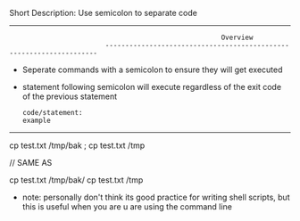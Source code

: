 

Short Description:   Use semicolon to separate code 


--------------------------------------------------------------------------------------------------------------------------
                                                         Overview
                            --------------------------------------------------------------------

- Seperate commands with a semicolon to ensure they will get executed
- statement following semicolon will execute regardless of the exit code of the previous statement 

 
      code/statement:                                                                    example
---------------------------------------

cp test.txt /tmp/bak ; cp test.txt /tmp

// SAME AS 

cp test.txt /tmp/bak/
cp test.txt /tmp


- note: personally don't think its good practice for writing shell scripts, but this is useful when you are u are using the command line